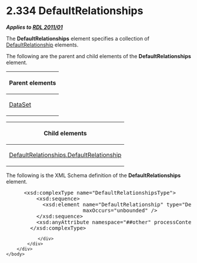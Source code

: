 <html dir="LTR" xmlns:mshelp="http://msdn.microsoft.com/mshelp" xmlns:ddue="http://ddue.schemas.microsoft.com/authoring/2003/5" xmlns:xlink="http://www.w3.org/1999/xlink" xmlns:tool="http://www.microsoft.com/tooltip">
    <head>
        <meta http-equiv="Content-Type" content="text/html; CHARSET=utf-8"></meta>
        <meta name="save" content="history"></meta>
        <title>2.334 DefaultRelationships</title>
        <xml>
            <mshelp:toctitle title="2.334 DefaultRelationships"></mshelp:toctitle>
            <mshelp:rltitle title="[MS-RDL]: DefaultRelationships"></mshelp:rltitle>
            <mshelp:keyword index="A" term="510f126f-4f23-4af2-8345-a2de687dac58"></mshelp:keyword>
            <mshelp:attr name="DCSext.ContentType" value="open specification"></mshelp:attr>
            <mshelp:attr name="AssetID" value="510f126f-4f23-4af2-8345-a2de687dac58"></mshelp:attr>
            <mshelp:attr name="TopicType" value="kbRef"></mshelp:attr>
            <mshelp:attr name="DCSext.Title" value="[MS-RDL]: DefaultRelationships" />
        </xml>
    </head>
    <body>
        <div id="header">
            <h1 class="heading">2.334 DefaultRelationships</h1>
        </div>
        <div id="mainSection">
            <div id="mainBody">
                <div id="allHistory" class="saveHistory"></div>
                <div id="sectionSection0" class="section" name="collapseableSection">
                    

<p><b><i>Applies to </i></b><a href="bf2bab1a-b608-4bcc-b718-1cc1baa9579c.htm"><b><i>RDL 2011/01</i></b></a></p>

<p>The <b>DefaultRelationships</b> element specifies a
collection of <a href="9fa528f6-2956-4f90-98c8-831aeb45aa26.htm">DefaultRelationship</a>
elements.</p>

<p>The following are the parent and child elements of the <b>DefaultRelationships</b>
element.</p>

<table>
 <thead>
  <tr>
   <th>
   <p>Parent elements</p>
   </th>
  </tr>
 </thead>
 <tr>
  <td>
  <p><a href="a14782b0-2e2f-4305-83a3-3de3fd750b6a.htm">DataSet</a></p>
  </td>
 </tr>
</table>

<p> </p>

<table>
 <thead>
  <tr>
   <th>
   <p>Child elements</p>
   </th>
  </tr>
 </thead>
 <tr>
  <td>
  <p><a href="c8bedb38-b151-4f3f-b079-1421e15f1b30.htm">DefaultRelationships.DefaultRelationship</a></p>
  </td>
 </tr>
</table>

<p>The following is the XML Schema definition of the <b>DefaultRelationships</b>
element.</p>

<dl>
<dd>
<div><pre> &lt;xsd:complexType name=&quot;DefaultRelationshipsType&quot;&gt;
     &lt;xsd:sequence&gt;
       &lt;xsd:element name=&quot;DefaultRelationship&quot; type=&quot;DefaultRelationshipType&quot; minOccurs=&quot;1&quot;
                    maxOccurs=&quot;unbounded&quot; /&gt;
     &lt;/xsd:sequence&gt;
     &lt;xsd:anyAttribute namespace=&quot;##other&quot; processContents=&quot;lax&quot; /&gt;
   &lt;/xsd:complexType&gt;
</pre></div>
</dd></dl>


                </div>
            </div>
        </div>
    </body>
</html>